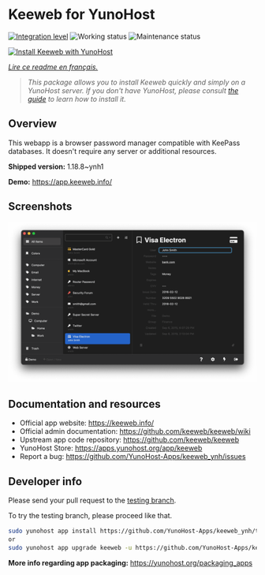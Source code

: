 <!--
N.B.: This README was automatically generated by https://github.com/YunoHost/apps/tree/master/tools/README-generator
It shall NOT be edited by hand.
-->

# Keeweb for YunoHost

[![Integration level](https://dash.yunohost.org/integration/keeweb.svg)](https://dash.yunohost.org/appci/app/keeweb) ![Working status](https://ci-apps.yunohost.org/ci/badges/keeweb.status.svg) ![Maintenance status](https://ci-apps.yunohost.org/ci/badges/keeweb.maintain.svg)

[![Install Keeweb with YunoHost](https://install-app.yunohost.org/install-with-yunohost.svg)](https://install-app.yunohost.org/?app=keeweb)

*[Lire ce readme en français.](./README_fr.md)*

> *This package allows you to install Keeweb quickly and simply on a YunoHost server.
If you don't have YunoHost, please consult [the guide](https://yunohost.org/#/install) to learn how to install it.*

## Overview

This webapp is a browser password manager compatible with KeePass databases. It doesn't require any server or additional resources.

**Shipped version:** 1.18.8~ynh1

**Demo:** https://app.keeweb.info/

## Screenshots

![Screenshot of Keeweb](./doc/screenshots/screenshot.png)

## Documentation and resources

* Official app website: <https://keeweb.info/>
* Official admin documentation: <https://github.com/keeweb/keeweb/wiki>
* Upstream app code repository: <https://github.com/keeweb/keeweb>
* YunoHost Store: <https://apps.yunohost.org/app/keeweb>
* Report a bug: <https://github.com/YunoHost-Apps/keeweb_ynh/issues>

## Developer info

Please send your pull request to the [testing branch](https://github.com/YunoHost-Apps/keeweb_ynh/tree/testing).

To try the testing branch, please proceed like that.

``` bash
sudo yunohost app install https://github.com/YunoHost-Apps/keeweb_ynh/tree/testing --debug
or
sudo yunohost app upgrade keeweb -u https://github.com/YunoHost-Apps/keeweb_ynh/tree/testing --debug
```

**More info regarding app packaging:** <https://yunohost.org/packaging_apps>
